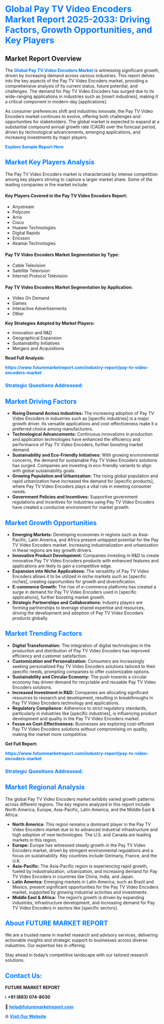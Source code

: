 <h1 style="color: #007BFF;">Global Pay TV Video Encoders Market Report 2025-2033: Driving Factors, Growth Opportunities, and Key Players</h1>

<section id="overview">
<h2>Market Report Overview</h2>
<p>The <a href="https://www.futuremarketreport.com/industry-report/pay-tv-video-encoders-market" style="color: #007BFF; text-decoration: none;"><strong>Global Pay TV Video Encoders Market</strong></a> is witnessing significant growth, driven by increasing demand across various industries. This report delves into the key aspects of the Pay TV Video Encoders market, providing a comprehensive analysis of its current status, future potential, and challenges. The demand for Pay TV Video Encoders has surged due to its wide-ranging applications in industries such as [insert industries], making it a critical component in modern-day [applications].</p>
<p>As consumer preferences shift and industries innovate, the Pay TV Video Encoders market continues to evolve, offering both challenges and opportunities for stakeholders. The global market is expected to expand at a substantial compound annual growth rate (CAGR) over the forecast period, driven by technological advancements, emerging applications, and increasing investments by major players.</p>
</section>

<section id="overview">
<p><a href="https://www.futuremarketreport.com/request-sample/reportId=82566" style="color: #007BFF; text-decoration: none;"><strong>Explore Sample Report Here</strong></a></p>
</section>

<section id="key-players">
<h2 style="color: #007BFF;">Market Key Players Analysis</h2>
<p>The Pay TV Video Encoders market is characterized by intense competition among key players striving to capture a larger market share. Some of the leading companies in the market include:</p>
<h4>Key Players Covered in the Pay TV Video Encoders Report:</h4>
<ul><li>Anystream</li><li>Polycom</li><li>Arris</li><li>Cisco</li><li>Huawei Technologies</li><li>Digital Rapids</li><li>Ericsson</li><li>Akamai Technologies</li></ul>
<h4>Pay TV Video Encoders Market Segmentation by Type:</h4>
<ul><li>Cable Television</li><li>Satellite Television</li><li>Internet Protocol Television</li></ul>

<h4>Pay TV Video Encoders Market Segmentation by Application:</h4>
<ul><li>Video On Demand</li><li>Games</li><li>Interactive Advertisements</li><li>Other</li></ul>
<p><strong>Key Strategies Adopted by Market Players:</strong></p>
<ul>
<li>Innovation and R&D</li>
<li>Geographical Expansion</li>
<li>Sustainability Initiatives</li>
<li>Mergers and Acquisitions</li>
</ul>
</section>

<section>
<p><strong>Read Full Analysis: </strong></p><a href="https://www.futuremarketreport.com/industry-report/pay-tv-video-encoders-market" style="color: #007BFF; text-decoration: none;"><strong>https://www.futuremarketreport.com/industry-report/pay-tv-video-encoders-market</strong></a>
<h3 style="color: #007BFF;">Strategic Questions Addressed:</h3>
</section>

<section id="driving-factors">
<h2 style="color: #007BFF;">Market Driving Factors</h2>
<ul>
<li><strong>Rising Demand Across Industries:</strong> The increasing adoption of Pay TV Video Encoders in industries such as [specific industries] is a major growth driver. Its versatile applications and cost-effectiveness make it a preferred choice among manufacturers.</li>
<li><strong>Technological Advancements:</strong> Continuous innovations in production and application technologies have enhanced the efficiency and performance of Pay TV Video Encoders, further boosting market demand.</li>
<li><strong>Sustainability and Eco-Friendly Initiatives:</strong> With growing environmental concerns, the demand for sustainable Pay TV Video Encoders solutions has surged. Companies are investing in eco-friendly variants to align with global sustainability goals.</li>
<li><strong>Growing Population and Urbanization:</strong> The rising global population and rapid urbanization have increased the demand for [specific products], where Pay TV Video Encoders plays a vital role in meeting consumer needs.</li>
<li><strong>Government Policies and Incentives:</strong> Supportive government regulations and incentives for industries using Pay TV Video Encoders have created a conducive environment for market growth.</li>
</ul>
</section>

<section id="growth-opportunities">
<h2 style="color: #007BFF;">Market Growth Opportunities</h2>
<ul>
<li><strong>Emerging Markets:</strong> Developing economies in regions such as Asia-Pacific, Latin America, and Africa present untapped potential for the Pay TV Video Encoders market. Increasing industrialization and urbanization in these regions are key growth drivers.</li>
<li><strong>Innovative Product Development:</strong> Companies investing in R&D to create innovative Pay TV Video Encoders products with enhanced features and applications are likely to gain a competitive edge.</li>
<li><strong>Expansion into Niche Applications:</strong> The versatility of Pay TV Video Encoders allows it to be utilized in niche markets such as [specific niches], creating opportunities for growth and diversification.</li>
<li><strong>E-commerce Growth:</strong> The rise of e-commerce platforms has created a surge in demand for Pay TV Video Encoders used in [specific applications], further boosting market growth.</li>
<li><strong>Strategic Partnerships and Collaborations:</strong> Industry players are forming partnerships to leverage shared expertise and resources, driving the development and adoption of Pay TV Video Encoders products globally.</li>
</ul>
</section>

<section id="trending-factors">
<h2 style="color: #007BFF;">Market Trending Factors</h2>
<ul>
<li><strong>Digital Transformation:</strong> The integration of digital technologies in the production and distribution of Pay TV Video Encoders has improved efficiency and customer satisfaction.</li>
<li><strong>Customization and Personalization:</strong> Consumers are increasingly seeking personalized Pay TV Video Encoders solutions tailored to their specific needs, prompting companies to offer customizable options.</li>
<li><strong>Sustainability and Circular Economy:</strong> The push towards a circular economy has driven demand for recyclable and reusable Pay TV Video Encoders solutions.</li>
<li><strong>Increased Investment in R&D:</strong> Companies are allocating significant resources to research and development, resulting in breakthroughs in Pay TV Video Encoders technology and applications.</li>
<li><strong>Regulatory Compliance:</strong> Adherence to strict regulatory standards, particularly in industries like [specific industries], is influencing product development and quality in the Pay TV Video Encoders market.</li>
<li><strong>Focus on Cost-Effectiveness:</strong> Businesses are exploring cost-efficient Pay TV Video Encoders solutions without compromising on quality, making the market more competitive.</li>
</ul>
</section>

<section>
<p><strong>Get Full Report: </strong></p><a href="https://www.futuremarketreport.com/industry-report/pay-tv-video-encoders-market" style="color: #007BFF; text-decoration: none;"><strong>https://www.futuremarketreport.com/industry-report/pay-tv-video-encoders-market</strong></a>
<h3 style="color: #007BFF;">Strategic Questions Addressed:</h3>
</section>


<section id="regional-analysis">
<h2 style="color: #007BFF;">Market Regional Analysis</h2>
<p>The global Pay TV Video Encoders market exhibits varied growth patterns across different regions. The key regions analyzed in this report include North America, Europe, Asia-Pacific, Latin America, and the Middle East & Africa:</p>
<ul>
<li><strong>North America:</strong> This region remains a dominant player in the Pay TV Video Encoders market due to its advanced industrial infrastructure and high adoption of new technologies. The U.S. and Canada are leading markets in this region.</li>
<li><strong>Europe:</strong> Europe has witnessed steady growth in the Pay TV Video Encoders market, driven by stringent environmental regulations and a focus on sustainability. Key countries include Germany, France, and the U.K.</li>
<li><strong>Asia-Pacific:</strong> The Asia-Pacific region is experiencing rapid growth, fueled by industrialization, urbanization, and increasing demand for Pay TV Video Encoders in countries like China, India, and Japan.</li>
<li><strong>Latin America:</strong> Emerging markets in Latin America, such as Brazil and Mexico, present significant opportunities for the Pay TV Video Encoders market, supported by growing industrial activities and investments.</li>
<li><strong>Middle East & Africa:</strong> The region’s growth is driven by expanding industries, infrastructure development, and increasing demand for Pay TV Video Encoders in sectors like [specific sectors].</li>
</ul>
</section>

<footer>
<h2 style="color: #007BFF;">About FUTURE MARKET REPORT</h2>
<p>We are a trusted name in market research and advisory services, delivering actionable insights and strategic support to businesses across diverse industries. Our expertise lies in offering:</p>

<p>Stay ahead in today’s competitive landscape with our tailored research solutions.</p>

<h2 style="color: #007BFF;">Contact Us:</h2>
<p><strong>FUTURE MARKET REPORT</strong></p>
<p>📞 <strong>+91 (883) 074-8030</strong></p>
<p>📧 <strong><a href="mailto:help@futuremarketreport.com" style="color: #007BFF;">help@futuremarketreport.com</a></strong></p>
<p>🌐 <strong><a href="https://www.futuremarketreport.com/" style="color: #007BFF;">Visit Our Website</a></strong></p>
</footer>